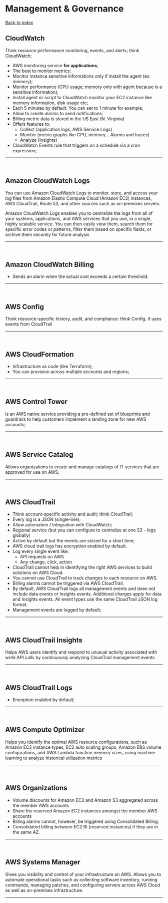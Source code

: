 # Management & Governance

[Back to index](Index.md)

## CloudWatch

Think resource performance monitoring, events, and alerts; think CloudWatch;

- AWS monitoring service **for applications**;
- The best to monitor metrics;
- Monitor instance sensitive informations only if install the agent (ex: memory);
- Monitor performance (CPU usage; memory only with agent because is a sensitive information);
- Install agent or script to CloudWatch monitor your EC2 instance like memory information, disk usage etc;
- Each 5 minutes by default. You can set to 1 minute for example;
- Allow to create alarms to send notifications;
- Billing metric data is stored in the US East (N. Virginia)
- Offers features to:
  - Collect (application logs, AWS Service Logs)
  - Monitor (metric graphs like CPU, memory... Alarms and traces)
  - Analyze (Insights)
- CloudWatch Events rule that triggers on a schedule via a cron expression;

---

</br>

## Amazon CloudWatch Logs

You can use Amazon CloudWatch Logs to monitor, store, and access your log files from Amazon Elastic Compute Cloud (Amazon EC2) instances, AWS CloudTrail, Route 53, and other sources such as on-premises servers.

Amazon CloudWatch Logs enables you to centralize the logs from all of your systems, applications, and AWS services that you use, in a single, highly scalable service. You can then easily view them, search them for specific error codes or patterns, filter them based on specific fields, or archive them securely for future analysis

---

</br>

## Amazon CloudWatch Billing

- Sends an alarm when the actual cost exceeds a certain threshold.

---

</br>

## AWS Config

Think resource-specific history, audit, and compliance: think Config. It uses events from CloudTrail

---

</br>

## AWS CloudFormation

- Infrastructure as code (like Terraform);
- You can provision across multiple accounts and regions;

---

</br>

## AWS Control Tower

is an AWS native service providing a pre-defined set of blueprints and guardrails to help customers implement a landing zone for new AWS accounts;

---

</br>

## AWS Service Catalog

Allows organizations to create and manage catalogs of IT services that are approved for use on AWS;

---

</br>

## AWS CloudTrail

- Think account-specific activity and audit; think CloudTrail;
- Every log is a JSON (single-line);
- Allow automation / Integration with CloudWatch;
- Regional service (but you can configure to centralize at one S3 - logs globally)
- Active by default but the events are seized for a short time;
- AWS cloud trail logs has encryption enabled by default.
- Log every single event like:
  - API requests on AWS
  - Any change, click, action
- CloudTrail cannot help in identifying the right AWS services to build solutions on AWS Cloud.
- You cannot use CloudTrail to track changes to each resource on AWS.
- Billing alarms cannot be triggered via AWS CloudTrail.
- By default, AWS CloudTrail logs all management events and does not include data events or Insights events. Additional charges apply for data and Insights events. All event types use the same CloudTrail JSON log format.
- Management events are logged by default;

---

</br>

## AWS CloudTrail Insights

Helps AWS users identify and respond to unusual activity associated with write API calls by continuously analyzing CloudTrail management events.

---

</br>

## AWS CloudTrail Logs

- Encription enabled by default;

---

</br>

## AWS Compute Optimizer

Helps you identify the optimal AWS resource configurations, such as Amazon EC2 instance types, EC2 auto scaling groups, Amazon EBS volume configurations, and AWS Lambda function memory sizes, using machine learning to analyze historical utilization metrics

---

</br>

## AWS Organizations

- Volume discounts for Amazon EC2 and Amazon S3 aggregated across the member AWS accounts
- Share the reserved Amazon EC2 instances amongst the member AWS accounts
- Billing alarms cannot, however, be triggered using Consolidated Billing.
- Consolidated billing between EC2 RI (reserved instances) if they are in the same AZ.

---

</br>

## AWS Systems Manager

Gives you visibility and control of your infrastructure on AWS. Allows you to automate operational tasks such as collecting software inventory, running commands, managing patches, and configuring servers across AWS Cloud as well as on-premises infrastructure.

---

</br>
